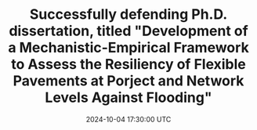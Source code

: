 ---
title: >-
    Successfully defending Ph.D. dissertation, titled "Development of a Mechanistic-Empirical Framework to Assess the Resiliency of Flexible Pavements at Porject and Network Levels Against Flooding" 
date: 2024-10-04 17:30:00 UTC
---